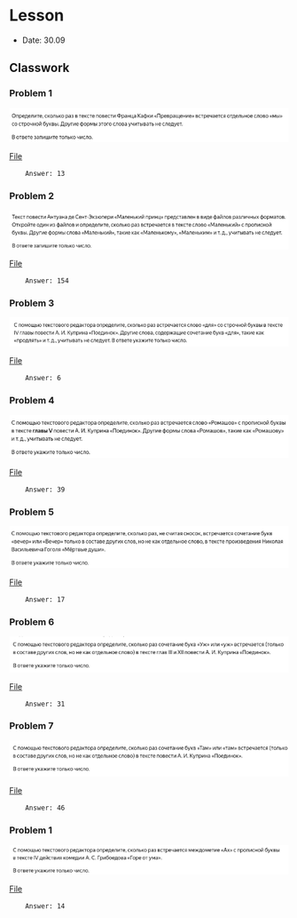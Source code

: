 # Lesson

- Date: 30.09

## Classwork

### Problem 1
![](../images/2025-09-30-10-38-31.png)

[File](https://plcn.s3.yandex.net/resources/10_3_1731677715.odt)

        Answer: 13


### Problem 2
![](../images/2025-09-30-10-40-29.png)

[File](https://plcn.s3.yandex.net/resources/10_5_1731678106.odt)

        Answer: 154


### Problem 3
![](../images/2025-09-30-10-41-01.png)

[File](https://plcn.s3.yandex.net/resources/10_2_2_1731680620.odt)

        Answer: 6


### Problem 4   
![](../images/2025-09-30-10-41-55.png)

[File](https://plcn.s3.yandex.net/resources/1_10_1747739880.odt)

        Answer: 39


### Problem 5
![](../images/2025-09-30-10-42-40.png)

[File](https://plcn.s3.yandex.net/resources/10_4_1741871765.odt)

        Answer: 17


### Problem 6
![](../images/2025-09-30-10-43-14.png)

[File](https://plcn.s3.yandex.net/resources/10_1_1731677543.odt)

        Answer: 31


### Problem 7
![](../images/2025-09-30-10-44-58.png)

[File](https://plcn.s3.yandex.net/resources/10_2_1731677627.odt)

        Answer: 46



### Problem 1
![](../images/2025-09-30-10-45-40.png)

[File](https://plcn.s3.yandex.net/resources/10_1_1731679819.odt)

        Answer: 14